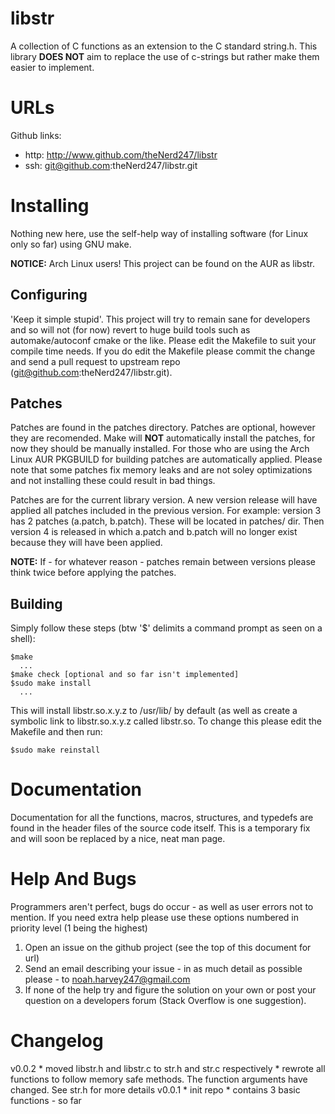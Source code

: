 libstr
========
A collection of C functions as an extension to the C standard string.h. This
library __DOES NOT__ aim to replace the use of c-strings but rather make them
easier to implement.

URLs
====
Github links:

  * http: http://www.github.com/theNerd247/libstr
  * ssh:  git@github.com:theNerd247/libstr.git

Installing
==========
Nothing new here, use the self-help way of installing software (for Linux only
so far) using GNU make.

__NOTICE:__ Arch Linux users! This project can be found on the AUR as libstr.

Configuring
-----------
'Keep it simple stupid'. This project will try to remain sane for developers and
so will not (for now) revert to huge build tools such as automake/autoconf cmake
or the like. Please edit the Makefile to suit your compile time needs. If you do
edit the Makefile please commit the change and send a pull request to upstream
repo (git@github.com:theNerd247/libstr.git).

Patches
-------
Patches are found in the patches directory. Patches are optional, however they are
recomended. Make will __NOT__ automatically install the patches, for now they should
be manually installed. For those who are using the Arch Linux AUR PKGBUILD for
building patches are automatically applied. Please note that some patches fix
memory leaks and are not soley optimizations and not installing these could
result in bad things.

Patches are for the current library version. A new version release will have
applied all patches included in the previous version. For example: version 3 has
2 patches (a.patch, b.patch). These will be located in patches/ dir. Then
version 4 is released in which a.patch and b.patch will no longer exist because
they will have been applied.

__NOTE:__ If - for whatever reason - patches remain between versions please
think twice before applying the patches.

Building
--------
Simply follow these steps (btw '$' delimits a command prompt as seen on a
shell): 

    $make
      ...
    $make check [optional and so far isn't implemented]
    $sudo make install
      ...

This will install libstr.so.x.y.z to /usr/lib/ by default (as well as create a
symbolic link to libstr.so.x.y.z called libstr.so. To change this please
edit the Makefile and then run: 

    $sudo make reinstall

Documentation 
=============
Documentation for all the functions, macros, structures, and typedefs are found
in the header files of the source code itself. This is a temporary fix and will
soon be replaced by a nice, neat man page.

Help And Bugs
=============
Programmers aren't perfect, bugs do occur - as well as user errors not to
mention. If you need extra help please use these options numbered in priority
level (1 being the highest) 

  1. Open an issue on the github project (see the top of this document for url)
  2. Send an email describing your issue - in as much detail as possible please
		 - to noah.harvey247@gmail.com
  3. If none of the help try and figure the solution on your own or post your
		 question on a developers forum (Stack Overflow is one suggestion).

Changelog
=========
v0.0.2 
	* moved libstr.h and libstr.c to str.h and str.c respectively
	* rewrote all functions to follow memory safe methods. The function arguments have changed. See
	  str.h for more details
v0.0.1
	* init repo
	* contains 3 basic functions - so far
